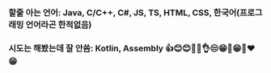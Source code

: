 ### 할줄 아는 언어: Java, C/C++, C#, JS, TS, HTML, CSS, 한국어(프로그래밍 언어라곤 한적없음)
### 시도는 해봤는데 잘 안씀: Kotlin, Assembly 👍😊😊🤣💕👌😒😁🙌😁🤣❤️😁

